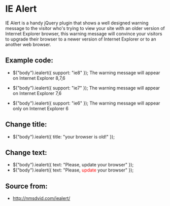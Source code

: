# IE Alert
IE Alert is a handy jQuery plugin that shows a well designed warning message to the visitor who's trying to view your site with an older version of Internet Explorer browser, this warning message will convince your visitors to upgrade their browser to a newer version of Internet Explorer or to an another web browser.

## Example code:

- $("body").iealert({ support: "ie8" });
The warning message will appear on Internet Explorer 8,7,6

- $("body").iealert({ support: "ie7" });
The warning message will appear on Internet Explorer 7,6

- $("body").iealert({ support: "ie6" });
The warning message will appear only on Internet Explorer 6

## Change title:
- $("body").iealert({ title: "your browser is old!" });

## Change text:
- $("body").iealert({ text: "Please, update your browser" });
- $("body").iealert({ text: "Please, <font color="red">update</font> your browser" });

## Source from:
- http://nmsdvid.com/iealert/
